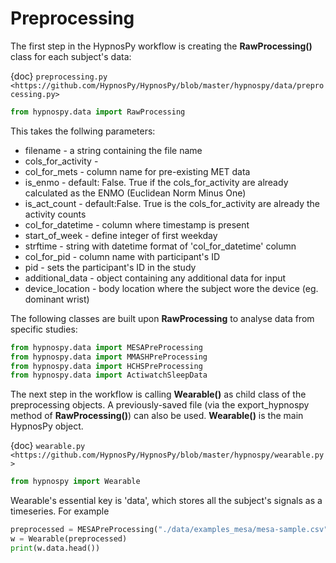 # Preprocessing
The first step in the HypnosPy workflow is creating the **RawProcessing()** class for each subject's data:

{doc} `preprocessing.py <https://github.com/HypnosPy/HypnosPy/blob/master/hypnospy/data/preprocessing.py>`

```python
from hypnospy.data import RawProcessing
```

This takes the follwing parameters:
* filename - a string containing the file name
* cols_for_activity - 
* col_for_mets - column name for pre-existing MET data
* is_enmo - default: False. True if the cols_for_activity are already calculated as the ENMO (Euclidean Norm Minus One)
* is_act_count - default:False. True is the cols_for_activity are already the activity counts
* col_for_datetime - column where timestamp is present
* start_of_week - define integer of first weekday
* strftime - string with datetime format of 'col_for_datetime' column
* col_for_pid - column name with participant's ID 
* pid - sets the participant's ID in the study
* additional_data - object containing any additional data for input
* device_location - body location where the subject wore the device (eg. dominant wrist)

The following classes are built upon **RawProcessing** to analyse data from specific studies:
```python
from hypnospy.data import MESAPreProcessing
from hypnospy.data import MMASHPreProcessing
from hypnospy.data import HCHSPreProcessing
from hypnospy.data import ActiwatchSleepData
```

The next step in the workflow is calling **Wearable()** as child class of the preprocessing objects. A previously-saved file (via the export_hypnospy method of **RawProcessing()**) can also be used.
**Wearable()** is the main HypnosPy object.

{doc} `wearable.py <https://github.com/HypnosPy/HypnosPy/blob/master/hypnospy/wearable.py>`

```python
from hypnospy import Wearable
```
Wearable's essential key is 'data', which stores all the subject's signals as a timeseries. For example
```python
preprocessed = MESAPreProcessing("./data/examples_mesa/mesa-sample.csv")
w = Wearable(preprocessed)
print(w.data.head())
```
